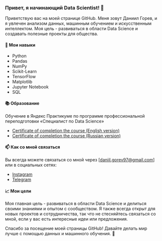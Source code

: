 ### Привет, я начинающий Data Scientist! 👋

Приветствую вас на моей странице GitHub. Меня зовут Даниил Горев, и я увлечен анализом данных, машинным обучением и искусственным интеллектом. Моя цель - развиваться в области Data Science и создавать полезные проекты для общества.

#### 💼 Мои навыки
- Python
- Pandas
- NumPy
- Scikit-Learn
- TensorFlow
- Matplotlib
- Jupyter Notebook
- SQL

#### 📚 Образование

Обучение в Яндекс Практикуме по программе профессиональной переподготовки «Специалист по Data Science»
- [Certificate of completion the course (English version)](https://github.com/daniilgorev/yandex_practicum/blob/main/yandex_ds_certificate_en.pdf)
- [Certificate of completion the course (Russian version)](https://github.com/daniilgorev/yandex_practicum/blob/main/yandex_ds_certificate_ru.pdf)

#### 📫 Как со мной связаться
Вы всегда можете связаться со мной через [daniil.gorev97@gmail.com] или в социальных сетях:
- [Instagram](https://instagram.com/federer_rodrigo?igshid=MjEwN2IyYWYwYw==)
- [Telegram](https://t.me/federer_rodrigo)

#### 📈 Мои цели
Моя главная цель - развиваться в области Data Science и делиться своими знаниями и опытом с сообществом. Я также всегда открыт для новых проектов и сотрудничества, так что не стесняйтесь связаться со мной, если у вас есть интересные идеи или предложения.

Спасибо за посещение моей страницы GitHub! Давайте делать мир лучше с помощью данных и машинного обучения. 🚀
